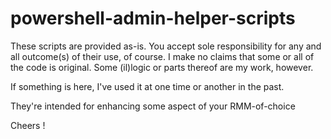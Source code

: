 # powershell-admin-helper-scripts

These scripts are provided as-is. You accept sole responsibility for any and all outcome(s) of their use, of course.
I make no claims that some or all of the code is original.
Some (il)logic or parts thereof are my work, however.

If something is here, I've used it at one time or another in the past.

They're intended for enhancing some aspect of your RMM-of-choice

Cheers !
